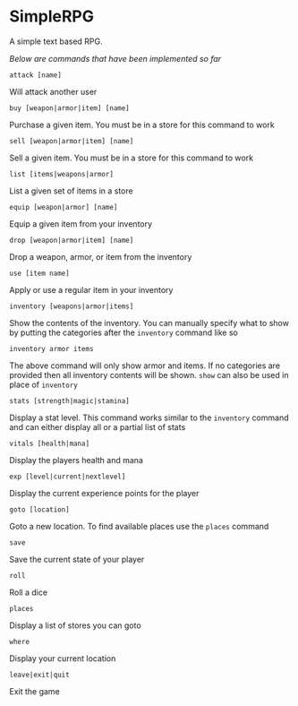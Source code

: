 # SimpleRPG
A simple text based RPG.

*Below are commands that have been implemented so far*

`attack [name]`

Will attack another user

`buy [weapon|armor|item] [name]`

Purchase a given item. You must be in a store for this command to work

`sell [weapon|armor|item] [name]`

Sell a given item. You must be in a store for this command to work

`list [items|weapons|armor]`

List a given set of items in a store

`equip [weapon|armor] [name]`

Equip a given item from your inventory

`drop [weapon|armor|item] [name]`

Drop a weapon, armor, or item from the inventory

`use [item name]`

Apply or use a regular item in your inventory

`inventory [weapons|armor|items]`

Show the contents of the inventory. You can manually specify what to show by
putting the categories after the `inventory` command like so

`inventory armor items`

The above command will only show armor and items. If no categories are provided
then all inventory contents will be shown. `show` can also be used in place of `inventory`

`stats [strength|magic|stamina]`

Display a stat level. This command works similar to the `inventory` command and
can either display all or a partial list of stats

`vitals [health|mana]`

Display the players health and mana

`exp [level|current|nextlevel]`

Display the current experience points for the player

`goto [location]`

Goto a new location. To find available places use the `places` command

`save`

Save the current state of your player

`roll`

Roll a dice

`places`

Display a list of stores you can goto

`where`

Display your current location

`leave|exit|quit`

Exit the game
